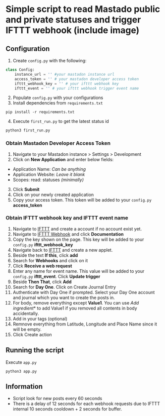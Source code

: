 # Simple script to read Mastado public and private statuses and trigger IFTTT webhook (include image)

## Configuration
1. Create `config.py` with the following:
```python
class Config:
    instance_url = '' #your mastadon instance url
    access_token = '' # your mastadon developer access token
    ifttt_webhook_key = '' # your ifttt webhook key
    ifttt_event = '' # your ifttt webhook trigger event name
```
2. Populate `config.py` with your configurations
3. Install dependencies from `requirements.txt`
```
pip install -r requirements.txt
```
4. Execute `first_run.py` to get the latest status id
```bash
python3 first_run.py
```

### Obtain Mastadon Developer Access Token
1. Navigate to your Mastadon instance > Settings > Development
2. Click on **New Application** and enter below fields:
- Application Name: *Can be anything*
- Application Website: *Leave it blank*
- Scopes: read: statuses *(minimally)*
3. Click **Submit**
4. Click on your newly created application
5. Copy your access token. This token will be added to your `config.py` **access_token**

### Obtain IFTTT webhook key and IFTTT event name
1. Navigate to [IFTTT](https://ifttt.com) and create a account if no account exist yet.
2. Navigate to [IFTTT Webhook](https://ifttt.com/maker_webhooks) and click **Documentation**
3. Copy the key shown on the page. This key will be added to your `config.py` **ifttt_webhook_key**
4. Navigate back to [IFTTT](https://ifttt.com) and create a new applet.
5. Beside the text **If this**, click **add**
6. Search for **Webhooks** and click on it
7. Click **Receive a web request**
8. Enter any name for event name. This value will be added to your `config.py` **ifttt_event**. Click **Update trigger**
9. Beside **Then That**, click **Add**
10. Search for **Day One**. Click on Create Journal Entry
11. Authenticate with Day One if prompted. Select your Day One account and journal which you want to create the posts in.
12. For body, remove everything except **Value1**. You can use *Add ingredient** to add Value1 if you removed all contents in body accidentally.
13. Add in your tags (optional)
14. Remnove everything from Latitude, Longitude and Place Name since it will be empty.
15. Click Create action


## Running the script
Execute `app.py`
```
python3 app.py
```

## Information
- Script look for new posts every 60 seconds
- There is a delay of 12 seconds for each webhook requests due to IFTTT internal 10 seconds cooldown + 2 seconds for buffer.